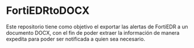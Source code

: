 # FortiEDRtoDOCX

Este repositorio tiene como objetivo el exportar las alertas de FortiEDR a un documento DOCX, con el fin de poder extraer la información de manera expedita para poder ser notificada a quien sea necesario.
